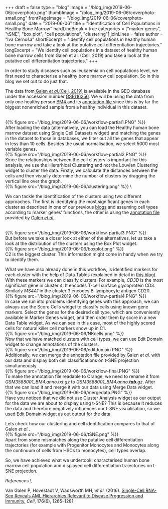 +++
draft = false
type = "blog"
image = "/blog_img/2019-06-06/coverphoto.png"
thumbImage = "/blog_img/2019-06-06/coverphoto-small.png"
frontPageImage = "/blog_img/2019-06-06/coverphoto-small.png"
date = "2019-06-06"
title = "Identification of Cell Populations in Healthy Bone Marrow"
hardLineBreak = true 
categories = ["marker genes", "tSNE", "box plot", "cell populations", "clustering"]
joinLines = false
author = "Iva Černoša"
shortExcerpt = "Identify cell populations in healthy human bone marrow and take a look at the putative cell differentiation trajectories." 
longExcerpt = "We identify cell populations in a dataset of healthy human bone marrow cells from Galen et al. (Cell, 2019) and take a look at the putative cell differentiation trajectories." 
+++

In order to study diseases such as leukaemia on cell populations level, we first need to characterise a healthy bone marrow cell population. So in this blog we set out to do just that. 

The data from<a href= "https://www.sciencedirect.com/science/article/pii/S0092867419300947"> Galen  <i> et al.</i>(Cell, 2019)</a> is available in the GEO database under the accession number <a href= "https://www.ncbi.nlm.nih.gov/geo/query/acc.cgi?acc=GSE116256">GSE116256</a>. We will be using the data from only one healthy person <a href= "https://www.ncbi.nlm.nih.gov/geo/query/acc.cgi?acc=GSM3588000"> BM4 </a> and its <a href= "https://www.ncbi.nlm.nih.gov/geo/query/acc.cgi?acc=GSM3588001"> annotation file </a> since this is by far the biggest nonenriched sample from a healthy individual in this dataset. 

\
{{% figure src="/blog_img/2019-06-06/workflow-partial1.PNG" %}}
\
After loading the data (alternatively, you can load the Healthy human bone marrow dataset using Single Cell Datasets widget) and matching the genes in the dataset to those in databases, we filter out all the genes that appear in less than 10 cells. Besides the usual normalisation, we select 5000 most variable genes. 
\
{{% figure src="/blog_img/2019-06-06/workflow-partial2.PNG" %}}
\
Since the relationships between the cell clusters is important for this analysis, we use the Hierarhical Clustering and not the Louvian Clustering widget to cluster the data. Firstly, we calculate the distances between the cells and then visually determine the number of clusters by dragging the vertical line over the graph.
\
{{% figure src="/blog_img/2019-06-06/clustering.png" %}}
\

We can tackle the identification of the clusters using two different approaches. The first is identifying the most significant genes in each cluster as described in one of our previous <a href= "https://singlecell.biolab.si/blog/2019-03-pancreas-baron-cellsyst2016/"> blogs</a> and assuming cell types according to marker genes’ functions, the other is using the <a href= "https://www.ncbi.nlm.nih.gov/geo/query/acc.cgi?acc=GSM3588001"> annotation file </a> provided by <a href= "https://www.sciencedirect.com/science/article/pii/S0092867419300947"> Galen <i> et al.</i></a>.

\
{{% figure src="/blog_img/2019-06-06/workflow-partial3.PNG" %}}
\
But before we take a closer look at either of the alternatives, let us take a look at the distribution of the clusters using the Box Plot widget. 
\
{{% figure src="/blog_img/2019-06-06/boxplot.png" %}}
\
C2 is the biggest cluster. This information might come in handy when we try to identify them.
<br>

What we have also already done in this workflow, is identified markers for each cluster with the help of Data Tables (explained in detail in <a href="https://singlecell.biolab.si/blog/2019-03-pancreas-baron-cellsyst2016/"> this blog</a>). With these markers we can classify clusters. For example, <i>CD3D</i> is the most significant gene in cluster 4. It encodes T-cell surface glycoprotein CD3. Similarly <i>MS4A1</i> in the cluster 3 encodes B-lymphocyte antigen CD20.
\
{{% figure src="/blog_img/2019-06-06/workflow-partial4.PNG" %}}
\
In case we run into problems identifying genes with this approach, we can always use the Score Cells widget to classify cells using known gene markers. Select the genes for the desired cell type, which are conveniently available in Marker Genes widget, and then order them by score in a new Data Table widget. As we can see in this case, most of the highly scored cells for natural killer cell markers show up in C1. 
\
{{% figure src="/blog_img/2019-06-06/NKcells.png" %}}
\
Now that we have matched clusters with cell types, we can use Edit Domain widget to change annotations of the clusters. 
\
{{% figure src="/blog_img/2019-06-06/editdomain.PNG" %}}
\
Additionally, we can merge the annotation file provided by Galen  <i> et al.</i></a> with our data and display both cell classifications on t-SNE projection simultaneously. 
\
{{% figure src="/blog_img/2019-06-06/workflow-final.PNG" %}}
\
To make the annotation file readable to Orange, we need to rename it from <i>GSM3588001_BM4.anno.txt.gz</i> to <i>GSM3588001_BM4.anno.<b>tab</b>.gz</i>. After that we can load it and merge it with our data using Merge Data widget.
\
{{% figure src="/blog_img/2019-06-06/mergedata.PNG" %}}
\
Have you noticed that we did not use Cluster Analysis widget as our output for the data we are about to display using t-SNE? This is because it reduces the data and therefore negatively influences our t-SNE visualisation, so we used Edit Domain widget as out output for the data. 
<br>

Lets check how our clustering and cell identification compares to that of Galen  <i> et al.</i>.
\
{{% figure src="/blog_img/2019-06-06/tSNE.png" %}}
\
Apart from some mismatches along the putative cell differentiation trajectories (for example with Progenitor Monocytes and Monocytes along the continuum of cells from HSCs to monocytes), cell types overlap. 
<br>    

So, we have achieved what we undertook; characterised human bone marrow cell population and displayed cell differentiation trajectories on t-SNE projection.

*References* 
\

Van Galen P, Hovestadt V, Wadsworth MH, <i>et al.</i> (2016). <a href="https://www.sciencedirect.com/science/article/pii/S0092867419300947">Single-Cell RNA-Seq Reveals AML Hierarchies Relevant to Disease Progression and Immunity.</a> <i>Cell</i>, 176(6), 1265–1281.
